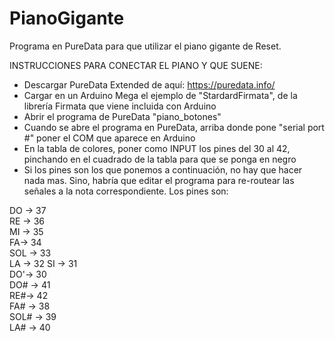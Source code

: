 # PianoGigante
Programa en PureData para que utilizar el piano gigante de Reset.

INSTRUCCIONES PARA CONECTAR EL PIANO Y QUE SUENE:
- Descargar PureData Extended de aquí: https://puredata.info/
- Cargar en un Arduino Mega el ejemplo de "StardardFirmata", de la librería Firmata que viene incluida con Arduino
- Abrir el programa de PureData "piano_botones"
- Cuando se abre el programa en PureData, arriba donde pone "serial port #" poner el COM que aparece en Arduino
- En la tabla de colores, poner como INPUT los pines del 30 al 42, pinchando en el cuadrado de la tabla para que se ponga en negro
- Si los pines son los que ponemos a continuación, no hay que hacer nada mas. Sino, habría que editar el programa para re-routear las señales a la nota correspondiente. Los pines son:

DO -> 37   
RE -> 36   
MI -> 35   
FA-> 34   
SOL -> 33  
LA -> 32
SI -> 31    
DO'-> 30    
DO# -> 41   
RE#-> 42  
FA# -> 38   
SOL# -> 39   
LA# -> 40
